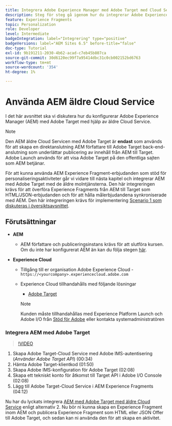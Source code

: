 ```yaml
---
title: Integrera Adobe Experience Manager med Adobe Target med Cloud Service
description: Steg för steg gå igenom hur du integrerar Adobe Experience Manager (AEM) med Adobe Target med AEM Cloud Service
feature: Experience Fragments
topic: Personalization
role: Developer
level: Intermediate
badgeIntegration: label="Integrering" type="positive"
badgeVersions: label="AEM Sites 6.5" before-title="false"
doc-type: Tutorial
exl-id: 9b191211-2030-4b62-acad-c7eb45b807ca
source-git-commit: 30d6120ec99f7a95414dbc31c0cb002152bd6763
workflow-type: tm+mt
source-wordcount: '354'
ht-degree: 1%

---
```


# Använda AEM äldre Cloud Service

I det här avsnittet ska vi diskutera hur du konfigurerar Adobe Experience Manager (AEM) med Adobe Target med hjälp av äldre Cloud Service.

>[!NOTE]
>
> Den AEM äldre Cloud Servicen med Adobe Target är **endast** som används för att skapa en direktanslutning AEM författare till Adobe Target back-end-anslutning som underlättar publicering av innehåll från AEM till Target. Adobe Launch används för att visa Adobe Target på den offentliga sajten som AEM betjänar.

För att kunna använda AEM Experience Fragment-erbjudanden som stöd för personaliseringsaktiviteter går vi vidare till nästa kapitel och integrerar AEM med Adobe Target med de äldre molntjänsterna. Den här integreringen krävs för att överföra Experience Fragments från AEM till Target som HTML/JSON-erbjudanden och för att hålla målerbjudandena synkroniserade med AEM. Den här integreringen krävs för implementering [Scenario 1 som diskuteras i översiktsavsnittet](./overview.md#personalization-using-aem-experience-fragment).

## Förutsättningar

* **AEM**

   * AEM författare och publiceringsinstans krävs för att slutföra kursen. Om du inte har konfigurerat AEM än kan du följa stegen [här](./implementation.md#set-up-aem).

* **Experience Cloud**
   * Tillgång till er organisation Adobe Experience Cloud - `https://<yourcompany>.experiencecloud.adobe.com`
   * Experience Cloud tillhandahålls med följande lösningar
      * [Adobe Target](https://experiencecloud.adobe.com)

     >[!NOTE]
     >
     > Kunden måste tillhandahållas med Experience Platform Launch och Adobe I/O från [Stöd för Adobe](https://helpx.adobe.com/se/contact/enterprise-support.ec.html) eller kontakta systemadministratören

### Integrera AEM med Adobe Target

>[!VIDEO](https://video.tv.adobe.com/v/28428?quality=12&learn=on)

1. Skapa Adobe Target-Cloud Service med Adobe IMS-autentisering (*Använder Adobe Target API*) (00:34)
2. Hämta Adobe Target-klientkod (01:50)
3. Skapa Adobe IMS-konfiguration för Adobe Target (02:08)
4. Skapa ett tekniskt konto för åtkomst till Target API i Adobe I/O Console (02:08)
5. Lägg till Adobe Target-Cloud Service i AEM Experience Fragments (04:12)

Nu har du lyckats integrera [AEM med Adobe Target med äldre Cloud Service](./using-aem-cloud-services.md#integrating-aem-target-options) enligt alternativ 2. Nu bör ni kunna skapa en Experience Fragment inom AEM och publicera Experience Fragment som HTML eller JSON Offer till Adobe Target, och sedan kan ni använda den för att skapa en aktivitet.
